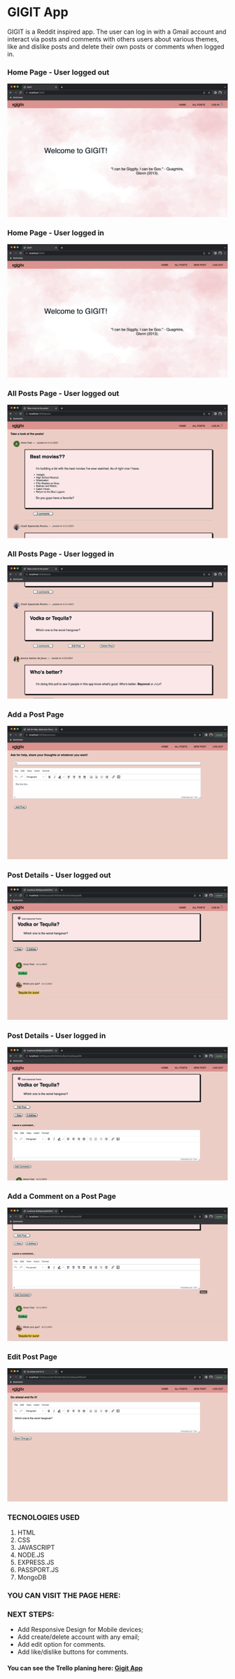 # GIGIT App

GIGIT is a Reddit inspired app. The user can log in with a Gmail account and interact via posts and comments with others users about various themes, like and dislike posts and delete their own posts or comments when logged in.

### Home Page - User logged out

![home page-user logged out](/public/images/home_loggedout.png)

### Home Page - User logged in

![home page - user logged in](/public/images/home_loggedin.png)

### All Posts Page  - User logged out

![all posts - user logged out](/public/images/posts_loggedout.png)

### All Posts Page - User logged in

![all posts - user logged in](/public/images/post_page_loggedin.png)

### Add a Post Page

![add a post page](/public/images/add_post.png)

### Post Details - User logged out

![post user logged out](/public/images/post_details_loggedout.png)


### Post Details - User logged in

![post logged user](/public/images/post_likes.png)

### Add a Comment on a Post Page

![comment page](/public/images/posts_comments.png)

### Edit Post Page

![edit post page](/public/images/edit_page.png)

### TECNOLOGIES USED

1. HTML
1. CSS
1. JAVASCRIPT
1. NODE.JS
1. EXPRESS.JS
1. PASSPORT.JS
1. MongoDB

### YOU CAN VISIT THE PAGE HERE: 

### NEXT STEPS: 
* Add Responsive Design for Mobile devices;
* Add create/delete account with any email;
* Add edit option for comments.
* Add like/dislike buttons for comments.

#### You can see the Trello planing here: [Gigit App](https://trello.com/b/ugIvW2lg/gigit-app)